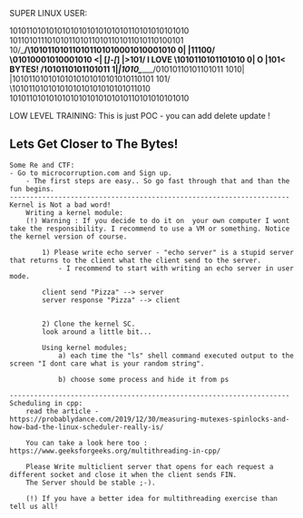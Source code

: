 SUPER LINUX USER:

10101101010101010101010101010110101010101010
10110101110101011010110101101011010110100101
10/\_____/\101011010110101101010001010001010
0|		   |11100/        \01010001010001010
<| [*]-[*] |>101/  I LOVE  \1010110101101010
0|    O    |101<  	BYTES! /1010110101101011
1|_________|1010\_________/01010110101101011
1010|   |10101101010101010101010101010110101
101/     \1010110101010101010101010101011010
10101101010101010101010101010110101010101010	

LOW LEVEL TRAINING: This is just POC - you can add delete update !

Lets Get Closer to The Bytes!
  ---------------------------------------------------------------------
	Some Re and CTF: 
	- Go to microcorruption.com and Sign up.
		- The first steps are easy.. So go fast through that and than the fun begins.
	---------------------------------------------------------------------
	Kernel is Not a bad word! 
		Writing a kernel module:
		(!) Warning : If you decide to do it on  your own computer I wont take the responsibility. I recommend to use a VM or something. Notice the kernel version of course.

			1) Please write echo server - "echo server" is a stupid server that returns to the client what the client send to the server. 
				- I recommend to start with writing an echo server in user mode.

			client send "Pizza" --> server
			server response "Pizza" --> client


			2) Clone the kernel SC.
			look around a little bit...

			Using kernel modules;
				a) each time the "ls" shell command executed output to the screen "I dont care what is your random string". 

				b) choose some process and hide it from ps

	---------------------------------------------------------------------
	Scheduling in cpp:
		read the article -	https://probablydance.com/2019/12/30/measuring-mutexes-spinlocks-and-how-bad-the-linux-scheduler-really-is/

		You can take a look here too : https://www.geeksforgeeks.org/multithreading-in-cpp/

		Please Write multiclient server that opens for each request a different socket and close it when the client sends FIN. 
		The Server should be stable ;-).

		(!) If you have a better idea for multithreading exercise than tell us all!